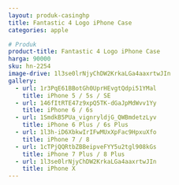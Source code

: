 ```yaml
---
layout: produk-casinghp
title: Fantastic 4 Logo iPhone Case
categories: apple

# Produk
product-title: Fantastic 4 Logo iPhone Case
harga: 90000
sku: hn-2254
image-drive: 1l3se0lrNjyChDW2KrkaLGa4aaxrtwJIn
gallery:
  - url: 1r3PqE61BBotGh0UprHEvgtQdpi51YMal
    title: iPhone 5 / 5s / SE
  - url: 146fItRTE47z9xpQ5TK-dGaJpMdWvv1Yy
    title: iPhone 6 / 6s
  - url: 1SmdkB5PUa_vignryldjG_QWBmdetzLyv
    title: iPhone 6 Plus / 6s Plus
  - url: 1l3h-iD6XbkwIrIFwMUxXpFac9HpxuXfo
    title: iPhone 7 / 8
  - url: 1cTPjQQRtbZBBeipveFYY5u2tgl908kGs
    title: iPhone 7 Plus / 8 Plus
  - url: 1l3se0lrNjyChDW2KrkaLGa4aaxrtwJIn
    title: iPhone X
---
```

